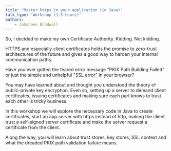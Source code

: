 ```yaml
---
title: "Master https in your application (in Java)"
talk_type: "Workshop (1.5 hours)"
authors:
    - Johannes Brodwall
---
```

So, I decided to make my own Certificate Authority. Kidding. Not kidding.

HTTPS and especially client certificates holds the promise to zero-trust architectures of the future and gives a good way to harden your internal communication paths.

Have you ever gotten the feared error message "PKIX Path Building Failed" or just the simple and unhelpful "SSL error" in your browser?

You may have learned about and thought you understood the theory of public-private key encryption. Even so, setting up a server to demand client certificates, issuing certificates and making sure each part knows to trust each other is tricky business.

In this workshop we will explore the necessary code in Java to create certificates, start an app server with https instead of http, making the client trust a self-signed server certificate and make the server request a certificate from the client.

Along the way, you will learn about trust stores, key stores, SSL context and what the dreaded PKIX path validation failure means.
